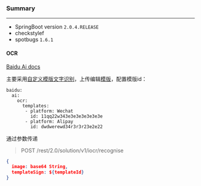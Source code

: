 ### Summary
---
- SpringBoot version `2.0.4.RELEASE`
- checkstylef
- spotbugs `1.6.1`

#### OCR
[Baidu Ai docs](https://ai.baidu.com/docs)

主要采用[自定义模版文字识别](https://ai.baidu.com/docs#/iOCR-General-API/top)，上传编辑[模版](https://ai.baidu.com/iocr#/templatelist)，配置模版id：
```
baidu:
  ai:
    ocr:
      templates:
       - platform: Wechat
         id: 11qq22w343e3e3e3e3e3e3e
       - platform: Alipay
         id: dwdwerewd34r3r3r23e2e22
```
通过参数传递
> POST /rest/2.0/solution/v1/iocr/recognise

```json
{
  image: base64 String,
  templateSign: ${templateId}
}
```
